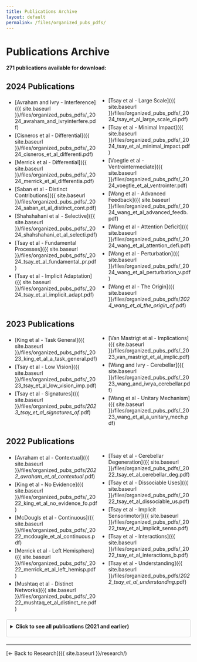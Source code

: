 ```yaml
---
title: Publications Archive
layout: default
permalink: /files/organized_pubs_pdfs/
---
```


# Publications Archive

**271 publications available for download:**

## 2024 Publications
- [Avraham and Ivry - Interference]({{ site.baseurl }}/files/organized_pubs_pdfs/_2024_avraham_and_ivryinterfere.pdf)
- [Cisneros et al - Differential]({{ site.baseurl }}/files/organized_pubs_pdfs/_2024_cisneros_et_al_differenti.pdf)
- [Merrick et al - Differential]({{ site.baseurl }}/files/organized_pubs_pdfs/_2024_merrick_et_al_differentia.pdf)
- [Saban et al - Distinct Contributions]({{ site.baseurl }}/files/organized_pubs_pdfs/_2024_saban_et_al_distinct_cont.pdf)
- [Shahshahani et al - Selective]({{ site.baseurl }}/files/organized_pubs_pdfs/_2024_shahshahani_et_al_selecti.pdf)
- [Tsay et al - Fundamental Processes]({{ site.baseurl }}/files/organized_pubs_pdfs/_2024_tsay_et_al_fundamental_pr.pdf)
- [Tsay et al - Implicit Adaptation]({{ site.baseurl }}/files/organized_pubs_pdfs/_2024_tsay_et_al_implicit_adapt.pdf)
- [Tsay et al - Large Scale]({{ site.baseurl }}/files/organized_pubs_pdfs/_2024_tsay_et_al_large_scale_ci.pdf)
- [Tsay et al - Minimal Impact]({{ site.baseurl }}/files/organized_pubs_pdfs/_2024_tsay_et_al_minimal_impact.pdf)
- [Voegtle et al - Ventrointermediate]({{ site.baseurl }}/files/organized_pubs_pdfs/_2024_voegtle_et_al_ventrointer.pdf)
- [Wang et al - Advanced Feedback]({{ site.baseurl }}/files/organized_pubs_pdfs/_2024_wang_et_al_advanced_feedb.pdf)
- [Wang et al - Attention Deficit]({{ site.baseurl }}/files/organized_pubs_pdfs/_2024_wang_et_al_attention_defi.pdf)
- [Wang et al - Perturbation]({{ site.baseurl }}/files/organized_pubs_pdfs/_2024_wang_et_al_perturbation_v.pdf)
- [Wang et al - The Origin]({{ site.baseurl }}/files/organized_pubs_pdfs/_2024_wang_et_al_the_origin_of_.pdf)

## 2023 Publications
- [King et al - Task General]({{ site.baseurl }}/files/organized_pubs_pdfs/_2023_king_et_al_a_task_general.pdf)
- [Tsay et al - Low Vision]({{ site.baseurl }}/files/organized_pubs_pdfs/_2023_tsay_et_al_low_vision_imp.pdf)
- [Tsay et al - Signatures]({{ site.baseurl }}/files/organized_pubs_pdfs/_2023_tsay_et_al_signatures_of_.pdf)
- [Van Mastrigt et al - Implications]({{ site.baseurl }}/files/organized_pubs_pdfs/_2023_van_mastrigt_et_al_implic.pdf)
- [Wang and Ivry - Cerebellar]({{ site.baseurl }}/files/organized_pubs_pdfs/_2023_wang_and_ivrya_cerebellar.pdf)
- [Wang et al - Unitary Mechanism]({{ site.baseurl }}/files/organized_pubs_pdfs/_2023_wang_et_al_a_unitary_mech.pdf)

## 2022 Publications
- [Avraham et al - Contextual]({{ site.baseurl }}/files/organized_pubs_pdfs/_2022_avraham_et_al_contextual_.pdf)
- [King et al - No Evidence]({{ site.baseurl }}/files/organized_pubs_pdfs/_2022_king_et_al_no_evidence_fo.pdf)
- [McDougls et al - Continuous]({{ site.baseurl }}/files/organized_pubs_pdfs/_2022_mcdougle_et_al_continuous.pdf)
- [Merrick et al - Left Hemisphere]({{ site.baseurl }}/files/organized_pubs_pdfs/_2022_merrick_et_al_left_hemisp.pdf)
- [Mushtaq et al - Distinct Networks]({{ site.baseurl }}/files/organized_pubs_pdfs/_2022_mushtaq_et_al_distinct_ne.pdf)
- [Tsay et al - Cerebellar Degeneration]({{ site.baseurl }}/files/organized_pubs_pdfs/_2022_tsay_et_al_cerebellar_deg.pdf)
- [Tsay et al - Dissociable Uses]({{ site.baseurl }}/files/organized_pubs_pdfs/_2022_tsay_et_al_dissociable_us.pdf)
- [Tsay et al - Implicit Sensorimotor]({{ site.baseurl }}/files/organized_pubs_pdfs/_2022_tsay_et_al_implicit_senso.pdf)
- [Tsay et al - Interactions]({{ site.baseurl }}/files/organized_pubs_pdfs/_2022_tsay_et_al_interactions_b.pdf)
- [Tsay et al - Understanding]({{ site.baseurl }}/files/organized_pubs_pdfs/_2022_tsay_et_al_understanding_.pdf)

<details>
<summary><strong>Click to see all publications (2021 and earlier)</strong></summary>

## 2021 Publications
- [Avraham et al - Reexposure]({{ site.baseurl }}/files/organized_pubs_pdfs/_2021_avraham_et_al_reexposure_.pdf)
- [Breska and Ivry - The Human]({{ site.baseurl }}/files/organized_pubs_pdfs/_2021_breska_and_ivrythe_human_.pdf)
- [Dixon et al - Hybrid Dedicated]({{ site.baseurl }}/files/organized_pubs_pdfs/_2021_dixon_et_al_hybrid_dedica.pdf)
- [Labruna et al - KTMP]({{ site.baseurl }}/files/organized_pubs_pdfs/_2021_labruna_et_al_ktmp_a_new_.pdf)
- [Parrell et al - Differential]({{ site.baseurl }}/files/organized_pubs_pdfs/_2021_parrell_et_al_differentia.pdf)
- [Parrell et al - Intact Correction]({{ site.baseurl }}/files/organized_pubs_pdfs/_2021_parrell_et_al_intact_corr.pdf)
- [Saban and Ivry - Pont Protocol]({{ site.baseurl }}/files/organized_pubs_pdfs/_2021_saban_and_ivrypont_a_prot.pdf)
- [Sheltraw et al - Comparing]({{ site.baseurl }}/files/organized_pubs_pdfs/_2021_sheltraw_et_al_comparing_.pdf)
- [Tsay et al - Individual Differences]({{ site.baseurl }}/files/organized_pubs_pdfs/_2021_tsay_et_al_individual_dif.pdf)
- [Tsay et al - Moving Outside]({{ site.baseurl }}/files/organized_pubs_pdfs/_2021_tsay_et_al_moving_outside.pdf)

## 2020 Publications
- [Argyropoulos et al - The Cerebellum]({{ site.baseurl }}/files/organized_pubs_pdfs/_2020_argyropoulos_et_al_the_ce.pdf)
- [Aron et al - How Can Neuroscience]({{ site.baseurl }}/files/organized_pubs_pdfs/_2020_aron_et_al_how_can_neuros.pdf)
- [Breska and Ivry - Context Specific]({{ site.baseurl }}/files/organized_pubs_pdfs/_2020_breska_and_ivrycontext_sp.pdf)
- [Hayashi and Ivry - Duration]({{ site.baseurl }}/files/organized_pubs_pdfs/_2020_hayashi_and_ivryduration_.pdf)
- [Kim et al - The Psychology]({{ site.baseurl }}/files/organized_pubs_pdfs/_2020_kim_et_al_the_psychology_.pdf)
- [Raud et al - Single Mechanism]({{ site.baseurl }}/files/organized_pubs_pdfs/_2020_raud_et_al_a_single_mecha.pdf)
- [Tsay et al - Continuous Report]({{ site.baseurl }}/files/organized_pubs_pdfs/_2020_tsay_et_al_continuous_rep.pdf)
- [Tsay et al - The Effect]({{ site.baseurl }}/files/organized_pubs_pdfs/_2020_tsay_et_al_the_effect_of_.pdf)

## 2019 Publications
- [Diedrichsen et al - Ivry]({{ site.baseurl }}/files/organized_pubs_pdfs/_2019_diedrichsen_et_al_ivry.pdf)
- [Houde et al - Journal of Acoustics]({{ site.baseurl }}/files/organized_pubs_pdfs/_2019_houde_et_al_journalofacousticals.pdf)
- [King et al - MDTB]({{ site.baseurl }}/files/organized_pubs_pdfs/_2019_king_et_al_mdtb.pdf)
- [Labruna - Brain Stimulation]({{ site.baseurl }}/files/organized_pubs_pdfs/_2019_labruna_bs.pdf)
- [Labruna]({{ site.baseurl }}/files/organized_pubs_pdfs/_2019_labruna.pdf)
- [McDougls et al - Taylor]({{ site.baseurl }}/files/organized_pubs_pdfs/_2019_mcdougle_et_al_taylor.pdf)
- [Kim et al - The Influence]({{ site.baseurl }}/files/organized_pubs_pdfs/_2019_new_kim_et_al_the_influen.pdf)
- [Yon, Edey, Ivry, Press]({{ site.baseurl }}/files/organized_pubs_pdfs/_2019_yon_edey_ivry_press.pdf)

## 2018 Publications
- [Breska Ivry - PNAS]({{ site.baseurl }}/files/organized_pubs_pdfs/_2018_breskaivrypnas.pdf)
- [Gjissels, Ivry, Casasanto]({{ site.baseurl }}/files/organized_pubs_pdfs/_2018_gjissels_ivry_casasanto_s.pdf)
- [Kim et al]({{ site.baseurl }}/files/organized_pubs_pdfs/_2018_kim_et_al.pdf)
- [Lebon et al]({{ site.baseurl }}/files/organized_pubs_pdfs/_2018_lebon_et_al.pdf)
- [Parvin et al]({{ site.baseurl }}/files/organized_pubs_pdfs/_2018_parvin_et_al.pdf)

## 2017 Publications
- [Brudner, Ivry, Taylor - J Neurosci]({{ site.baseurl }}/files/organized_pubs_pdfs/_2017_brudner_ivry_taylor_jneur.pdf)
- [Butcher et al]({{ site.baseurl }}/files/organized_pubs_pdfs/_2017_butcher_et_al.pdf)
- [Duque]({{ site.baseurl }}/files/organized_pubs_pdfs/_2017_duque.pdf)
- [Greenhouse et al - Journal]({{ site.baseurl }}/files/organized_pubs_pdfs/_2017_greenhouse_et_al_journal_.pdf)
- [Morehead et al]({{ site.baseurl }}/files/organized_pubs_pdfs/_2017_morehead_et_al.pdf)
- [Parrell, Ivry - J Neurosci]({{ site.baseurl }}/files/organized_pubs_pdfs/_2017_parrell_ivry_jneurosci.pdf)
- [Sokolov et al]({{ site.baseurl }}/files/organized_pubs_pdfs/_2017_sokolov_et_al.pdf)
- [Stark et al]({{ site.baseurl }}/files/organized_pubs_pdfs/_2017_starkinbaretal.pdf)

## 2016 Publications
- [Breska, Ivry - Taxonomies]({{ site.baseurl }}/files/organized_pubs_pdfs/_2016_breska_ivrytaxonomies_of_.pdf)
- [De Hollander]({{ site.baseurl }}/files/organized_pubs_pdfs/_2016_dehollander.pdf)
- [Hillenbrand, Ivry, Schlerf]({{ site.baseurl }}/files/organized_pubs_pdfs/_2016_hillenbrand_ivry_schlerfi.pdf)
- [Klein et al - Comparison]({{ site.baseurl }}/files/organized_pubs_pdfs/_2016_klein_et_al_comparison_of.pdf)
- [Labruna et al - Efficacy]({{ site.baseurl }}/files/organized_pubs_pdfs/_2016_labruna_et_al_efficacy_of.pdf)
- [McDougls, Ivry, Taylor]({{ site.baseurl }}/files/organized_pubs_pdfs/_2016_mcdougleivrytaylor.pdf)
- [Moberget et al - Patients]({{ site.baseurl }}/files/organized_pubs_pdfs/_2016_moberget_et_al_patients_w.pdf)
- [Moberget et al - Annals]({{ site.baseurl }}/files/organized_pubs_pdfs/_2016_moberget_et_alannals_of_t.pdf)
- [Greenhouse - Neuroimage]({{ site.baseurl }}/files/organized_pubs_pdfs/_2016_neuroimagegreenhouse.pdf)
- [McDougls - PNAS]({{ site.baseurl }}/files/organized_pubs_pdfs/_2016_pnasmcdougle.pdf)
- [Wijdenes, Ivry, Bays]({{ site.baseurl }}/files/organized_pubs_pdfs/_2016_wijdenes_ivry_bays.pdf)
- [Winkel et al]({{ site.baseurl }}/files/organized_pubs_pdfs/_2016_winkel_et_al.pdf)

## 2015 Publications
- [Baumann et al - Consensus]({{ site.baseurl }}/files/organized_pubs_pdfs/_2015_baumann_et_al_consensus_p.pdf)
- [Greenhouse et al - Inhibition]({{ site.baseurl }}/files/organized_pubs_pdfs/_2015_greenhouse_et_al_inhibiti.pdf)
- [Greenhouse - J Neurosci]({{ site.baseurl }}/files/organized_pubs_pdfs/_2015_j_neuroscigreenhouse.pdf)
- [Labruna - Brain Stimulation]({{ site.baseurl }}/files/organized_pubs_pdfs/_2015_labrunabrain_stim.pdf)
- [Lebon et al - Influence]({{ site.baseurl }}/files/organized_pubs_pdfs/_2015_lebon_et_al_influence_of_.pdf)
- [Morehead, Ivry - Savings]({{ site.baseurl }}/files/organized_pubs_pdfs/_2015_morehead_ivrysavings_upon.pdf)
- [Xu, Westrick, Ivry - Selective]({{ site.baseurl }}/files/organized_pubs_pdfs/_2015_xu_westrick_ivryselective.pdf)

## Complete Archive (2014 and Earlier)
Additional publications from 2014 back to 1985 are available in the repository. These span the foundational work in sensorimotor learning, cerebellar function, timing, and motor control that established the lab's research program.

### Browse All Historical Publications:
You can access any publication by navigating directly to:
`{{ site.baseurl }}/files/organized_pubs_pdfs/[filename].pdf`

Or browse the complete file listing at your repository's publication directory.

</details>

<style>
details {
  margin: 20px 0;
  border: 1px solid #ccc;
  border-radius: 5px;
  padding: 10px;
}

summary {
  font-weight: bold;
  cursor: pointer;
  margin-bottom: 10px;
}

ul {
  columns: 2;
  column-gap: 30px;
}

li {
  break-inside: avoid;
  margin: 5px 0;
}

a {
  text-decoration: none;
  color: #007cba;
}

a:hover {
  text-decoration: underline;
}
</style>

---

[← Back to Research]({{ site.baseurl }}/research/)